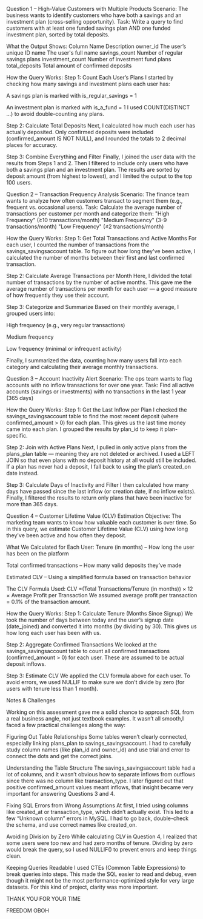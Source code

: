Question 1 – High-Value Customers with Multiple Products
Scenario: The business wants to identify customers who have both a savings and an investment plan (cross-selling opportunity).
Task: Write a query to find customers with at least one funded savings plan AND one funded investment plan, sorted by total deposits.



What the Output Shows:
Column Name	Description
owner_id	The user’s unique ID
name	The user's full name
savings_count	Number of regular savings plans
investment_count	Number of investment fund plans
total_deposits	Total amount of confirmed deposits

How the Query Works:
Step 1: Count Each User’s Plans
I started by checking how many savings and investment plans each user has:

A savings plan is marked with is_regular_savings = 1

An investment plan is marked with is_a_fund = 1
I used COUNT(DISTINCT ...) to avoid double-counting any plans.

Step 2: Calculate Total Deposits
Next, I calculated how much each user has actually deposited.
Only confirmed deposits were included (confirmed_amount IS NOT NULL), and I rounded the totals to 2 decimal places for accuracy.

Step 3: Combine Everything and Filter
Finally, I joined the user data with the results from Steps 1 and 2.
Then I filtered to include only users who have both a savings plan and an investment plan.
The results are sorted by deposit amount (from highest to lowest), and I limited the output to the top 100 users.


Question 2 – Transaction Frequency Analysis
Scenario: The finance team wants to analyze how often customers transact to segment them (e.g., frequent vs. occasional users).
Task: Calculate the average number of transactions per customer per month and categorize them:
"High Frequency" (≥10 transactions/month)
"Medium Frequency" (3-9 transactions/month)
"Low Frequency" (≤2 transactions/month)


How the Query Works:
Step 1: Get Total Transactions and Active Months
For each user, I counted the number of transactions from the savings_savingsaccount table.
To figure out how long they've been active, I calculated the number of months between their first and last confirmed transaction.

Step 2: Calculate Average Transactions per Month
Here, I divided the total number of transactions by the number of active months.
This gave me the average number of transactions per month for each user — a good measure of how frequently they use their account.

Step 3: Categorize and Summarize
Based on their monthly average, I grouped users into:

High frequency (e.g., very regular transactions)

Medium frequency

Low frequency (minimal or infrequent activity)

Finally, I summarized the data, counting how many users fall into each category and calculating their average monthly transactions.


Question 3 – Account Inactivity Alert
Scenario: The ops team wants to flag accounts with no inflow transactions for over one year.
Task: Find all active accounts (savings or investments) with no transactions in the last 1 year (365 days) 


How the Query Works:
Step 1: Get the Last Inflow per Plan
I checked the savings_savingsaccount table to find the most recent deposit (where confirmed_amount > 0) for each plan.
This gives us the last time money came into each plan.
I grouped the results by plan_id to keep it plan-specific.

Step 2: Join with Active Plans
Next, I pulled in only active plans from the plans_plan table — meaning they are not deleted or archived.
I used a LEFT JOIN so that even plans with no deposit history at all would still be included.
If a plan has never had a deposit, I fall back to using the plan’s created_on date instead.

Step 3: Calculate Days of Inactivity and Filter
I then calculated how many days have passed since the last inflow (or creation date, if no inflow exists).
Finally, I filtered the results to return only plans that have been inactive for more than 365 days.


Question 4 – Customer Lifetime Value (CLV) Estimation
Objective:
The marketing team wants to know how valuable each customer is over time. So in this query, we estimate Customer Lifetime Value (CLV) using how long they've been active and how often they deposit.

What We Calculated for Each User:
Tenure (in months) – How long the user has been on the platform

Total confirmed transactions – How many valid deposits they’ve made

Estimated CLV – Using a simplified formula based on transaction behavior

The CLV Formula Used:
CLV =(Total Transactions/Tenure (in months)) × 12 × Average Profit per Transaction
We assumed average profit per transaction = 0.1% of the transaction amount.

How the Query Works:
Step 1: Calculate Tenure (Months Since Signup)
We took the number of days between today and the user’s signup date (date_joined) and converted it into months (by dividing by 30).
This gives us how long each user has been with us.

Step 2: Aggregate Confirmed Transactions
We looked at the savings_savingsaccount table to count all confirmed transactions (confirmed_amount > 0) for each user.
These are assumed to be actual deposit inflows.

Step 3: Estimate CLV
We applied the CLV formula above for each user.
To avoid errors, we used NULLIF to make sure we don’t divide by zero (for users with tenure less than 1 month).

Notes & Challenges


Working on this assessment gave me a solid chance to approach SQL from a real business angle, not just textbook examples. It wasn’t all smooth,I faced a few practical challenges along the way:

Figuring Out Table Relationships
Some tables weren’t clearly connected, especially linking plans_plan to savings_savingsaccount. I had to carefully study column names (like plan_id and owner_id) and use trial and error to connect the dots and get the correct joins.

Understanding the Table Structure
The savings_savingsaccount table had a lot of columns, and it wasn’t obvious how to separate inflows from outflows since there was no column like transaction_type. I later figured out that positive confirmed_amount values meant inflows, that insight became very important for answering Questions 3 and 4.

Fixing SQL Errors from Wrong Assumptions
At first, I tried using columns like created_at or transaction_type, which didn’t actually exist. This led to a few “Unknown column” errors in MySQL. I had to go back, double-check the schema, and use correct names like created_on.

Avoiding Division by Zero
While calculating CLV in Question 4, I realized that some users were too new and had zero months of tenure. Dividing by zero would break the query, so I used NULLIF() to prevent errors and keep things clean.

Keeping Queries Readable
I used CTEs (Common Table Expressions) to break queries into steps. This made the SQL easier to read and debug, even though it might not be the most performance-optimized style for very large datasets. For this kind of project, clarity was more important.





THANK YOU FOR YOUR TIME 



FREEDOM OBOH

